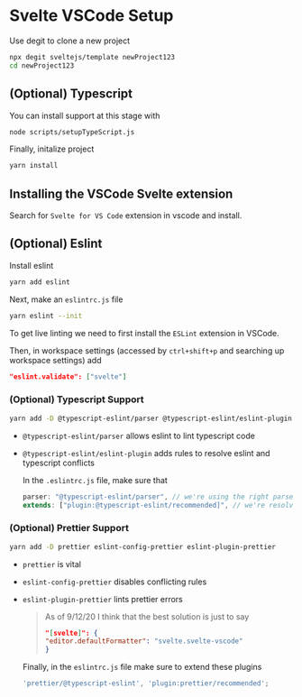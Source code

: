 # Svelte VSCode Setup

Use degit to clone a new project

```bash
npx degit sveltejs/template newProject123
cd newProject123
```

## (Optional) Typescript

You can install support at this stage with

```bash
node scripts/setupTypeScript.js
```

Finally, initalize project

```bash
yarn install
```

## Installing the VSCode Svelte extension

Search for `Svelte for VS Code` extension in vscode and install.

## (Optional) Eslint

Install eslint

```bash
yarn add eslint
```

Next, make an `eslintrc.js` file

```bash
yarn eslint --init
```

To get live linting we need to first install the `ESLint` extension in VSCode.

Then, in workspace settings (accessed by `ctrl+shift+p` and searching up workspace settings) add

```json
"eslint.validate": ["svelte"]
```

### (Optional) Typescript Support

```bash
yarn add -D @typescript-eslint/parser @typescript-eslint/eslint-plugin
```

- `@typescript-eslint/parser` allows eslint to lint typescript code
- `@typescript-eslint/eslint-plugin` adds rules to resolve eslint and typescript conflicts

    In the `.eslintrc.js` file, make sure that

    ```js
    parser: "@typescript-eslint/parser", // we're using the right parser
    extends: ["plugin:@typescript-eslint/recommended]", // we're resolving conflicts
    ```

### (Optional) Prettier Support

```bash
yarn add -D prettier eslint-config-prettier eslint-plugin-prettier
```

- `prettier` is vital
- `eslint-config-prettier` disables conflicting rules
- `eslint-plugin-prettier` lints prettier errors

    > As of 9/12/20 I think that the best solution is just to say
    >
    > ```json
    > "[svelte]": {
    > "editor.defaultFormatter": "svelte.svelte-vscode"
    > }
    > ```

    Finally, in the `eslintrc.js` file make sure to extend these plugins

    ```js
    'prettier/@typescript-eslint', 'plugin:prettier/recommended';
    ```
